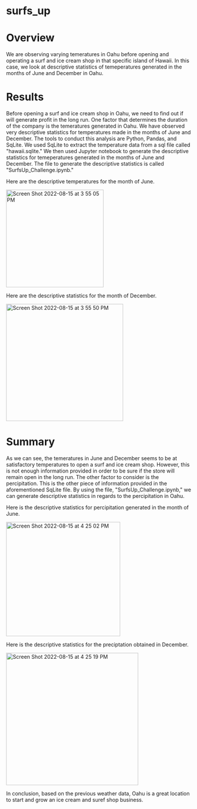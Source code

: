 # surfs_up

# Overview 
We are observing varying temeratures in Oahu before opening and operating a surf and ice cream shop in that specific island of Hawaii.
In this case, we look at descriptive statistics of temeperatures generated in the months of June and December in Oahu. 

# Results 
Before opening a surf and ice cream shop in Oahu, we need to find out if will generate profit in the long run. One factor that determines the duration of the company is the temeratures generated in Oahu. We have observed very descriptive statistics for temperatures made in the months of June and December. The tools to conduct this analysis are Python, Pandas, and SqLite. We used SqLite to extract the temperature data from a sql file called "hawaii.sqlite." We then used Jupyter notebook to generate the descriptive statistics for temeperatures generated in the months of June and December. The file to generate the descriptive statistics is called "SurfsUp_Challenge.ipynb."

Here are the descriptive temperatures for the month of June. 


<img width="264" alt="Screen Shot 2022-08-15 at 3 55 05 PM" src="https://user-images.githubusercontent.com/104328106/184725042-2a30e35d-81fa-41fb-87d9-44538ce9cdc3.png">


Here are the descriptive statistics for the month of December. 

<img width="317" alt="Screen Shot 2022-08-15 at 3 55 50 PM" src="https://user-images.githubusercontent.com/104328106/184725154-725dff09-e3a3-401a-8b18-ad0eee44550e.png">


# Summary 
As we can see, the temeratures in June and December seems to be at satisfactory temperatures to open a surf and ice cream shop. However, this is not enough information provided in order to be sure if the store will remain open in the long run. The other factor to consider is the percipitation. This is the other piece of information provided in the aforementioned SqLite file. By using the file, "SurfsUp_Challenge.ipynb," we can generate descriptive statistics in regards to the percipitation in Oahu. 

Here is the descriptive statistics for percipitation generated in the month of June. 

<img width="309" alt="Screen Shot 2022-08-15 at 4 25 02 PM" src="https://user-images.githubusercontent.com/104328106/184730005-2efe183c-3eec-4a28-a1c2-9ac2b3475bc8.png">


Here is the descriptive statistics for the preciptation obtained in December. 

<img width="358" alt="Screen Shot 2022-08-15 at 4 25 19 PM" src="https://user-images.githubusercontent.com/104328106/184730088-06a0173e-2d94-4313-b860-963f2e763a1b.png">


In conclusion, based on the previous weather data, Oahu is a great location to start and grow an ice cream and suref shop business. 
